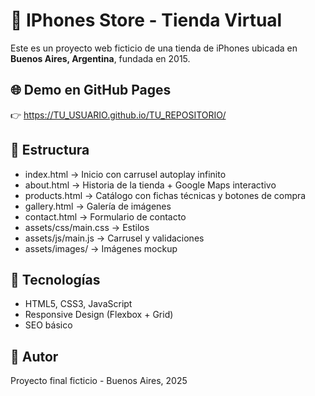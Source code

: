 # 📱 IPhones Store - Tienda Virtual

Este es un proyecto web ficticio de una tienda de iPhones ubicada en **Buenos Aires, Argentina**, fundada en 2015.

## 🌐 Demo en GitHub Pages
👉 https://TU_USUARIO.github.io/TU_REPOSITORIO/

## 📂 Estructura
- index.html → Inicio con carrusel autoplay infinito
- about.html → Historia de la tienda + Google Maps interactivo
- products.html → Catálogo con fichas técnicas y botones de compra
- gallery.html → Galería de imágenes
- contact.html → Formulario de contacto
- assets/css/main.css → Estilos
- assets/js/main.js → Carrusel y validaciones
- assets/images/ → Imágenes mockup

## 🚀 Tecnologías
- HTML5, CSS3, JavaScript
- Responsive Design (Flexbox + Grid)
- SEO básico

## 📝 Autor
Proyecto final ficticio - Buenos Aires, 2025
